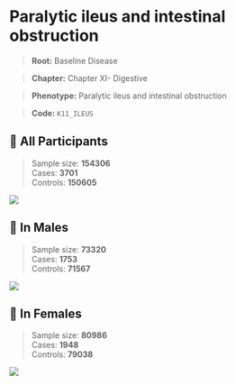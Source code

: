 # Paralytic ileus and intestinal obstruction

> **Root:** Baseline Disease  

> **Chapter:** Chapter XI- Digestive  

> **Phenotype:** Paralytic ileus and intestinal obstruction  

> **Code:** `K11_ILEUS`

## 🧪 All Participants  
> Sample size: **154306**  
> Cases: **3701**  
> Controls: **150605**
<img src="/Disease/Figures/ALL/Incidence/K11_ILEUS.png"/>
<CsvTable src="/Disease/Data/ALL/Incidence/COX_K11_ILEUS.csv" label="🔍 View full results" />

## 👨 In Males  
> Sample size: **73320**  
> Cases: **1753**  
> Controls: **71567**
<img src="/Disease/Figures/Male/Incidence/K11_ILEUS.png"/>
<CsvTable src="/Disease/Data/Male/Incidence/COX_K11_ILEUS.csv" label="🔍 View full results" />

## 👩 In Females  
> Sample size: **80986**  
> Cases: **1948**  
> Controls: **79038**
<img src="/Disease/Figures/Female/Incidence/K11_ILEUS.png"/>
<CsvTable src="/Disease/Data/Female/Incidence/COX_K11_ILEUS.csv" label="🔍 View full results" />
